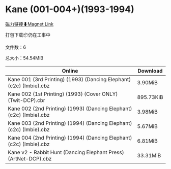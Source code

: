 # Kane (001-004+)(1993-1994)

[磁力链接⬇Magnet Link](magnet:?xt=urn:btih:e78c305950736e388293498346aa4f23c51fe50c&dn=Kane%20%28001-004%2B%29%281993-1994%29)

打包下载📦仍在工事中

文件数：6

总大小：54.54MiB

Online | Download
--- | ---
Kane 001 (3rd Printing) (1993) (Dancing Elephant) (c2c) (Imbie).cbz | 3.90MiB
Kane 002 (1st Printing) (1993) (Cover ONLY) (Twit-DCP).cbr | 895.73KiB
Kane 002 (2nd Printing) (1993) (Dancing Elephant) (c2c) (Imbie).cbz | 3.98MiB
Kane 003 (2nd Printing) (1994) (Dancing Elephant) (c2c) (Imbie).cbz | 5.67MiB
Kane 004 (2nd Printing) (1994) (Dancing Elephant) (c2c) (Imbie).cbz | 6.81MiB
Kane v2 - Rabbit Hunt (Dancing Elephant Press) (ArtNet-DCP).cbz | 33.31MiB